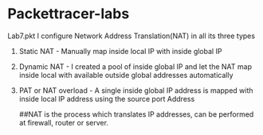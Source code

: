 # Packettracer-labs
Lab7.pkt
I configure Network Address Translation(NAT) in all its three types
1. Static NAT - Manually map inside local IP with inside global IP
2. Dynamic NAT - I created a pool of inside global IP and let the NAT map inside local with available outside global addresses automatically
3. PAT or NAT overload - A single inside global IP address is mapped with inside local IP address using the source port Address

   ##NAT is the process which translates IP addresses, can be performed at firewall, router or server.
   
